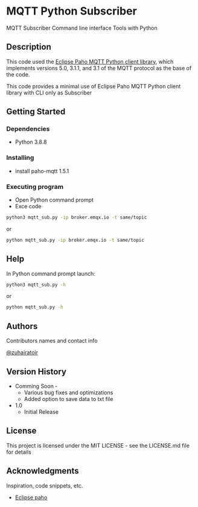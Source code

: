 # MQTT Python Subscriber

MQTT Subscriber Command line interface Tools with Python 

## Description

This code used the [Eclipse Paho MQTT Python client library](https://pypi.org/project/paho-mqtt/), which implements versions 5.0, 3.1.1, and 3.1 of the MQTT protocol  as the base of the code.

This code provides a minimal use of Eclipse Paho MQTT Python client library with CLI only as Subscriber

## Getting Started

### Dependencies

* Python 3.8.8

### Installing

* install paho-mqtt 1.5.1

### Executing program

* Open Python command prompt
* Exce code
```bash
python3 mqtt_sub.py -ip broker.emqx.io -t same/topic
```
or
```bash
python mqtt_sub.py -ip broker.emqx.io -t same/topic
```

## Help

In Python command prompt launch:
```bash
python3 mqtt_sub.py -h
```
or
```bash
python mqtt_sub.py -h
```

## Authors

Contributors names and contact info

[@zuhairatoir](https://twitter.com/zuhairatoir)

## Version History

* Comming Soon - 
    * Various bug fixes and optimizations
    * Added option to save data to txt file
* 1.0
    * Initial Release

## License

This project is licensed under the MIT LICENSE - see the LICENSE.md file for details

## Acknowledgments

Inspiration, code snippets, etc.
* [Eclipse paho](https://www.eclipse.org/paho/index.php?page=clients/python/index.php)
